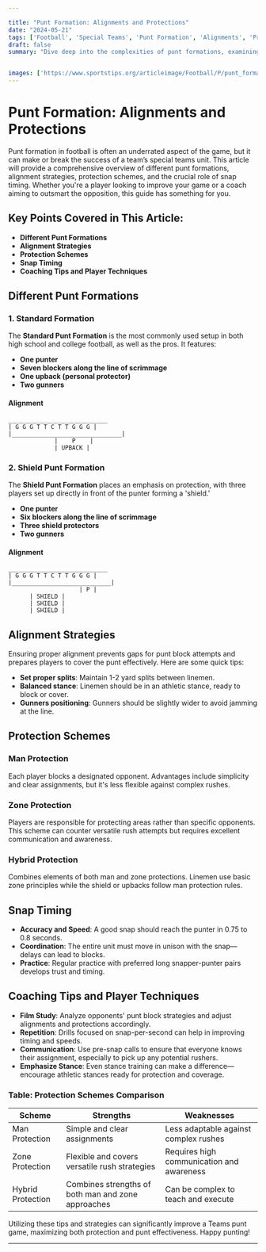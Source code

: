 ```yaml
---

title: "Punt Formation: Alignments and Protections"
date: "2024-05-21"
tags: ['Football', 'Special Teams', 'Punt Formation', 'Alignments', 'Protections', 'Snap Timing', 'Coaching Tips', 'Player Techniques', 'Strategy']
draft: false
summary: "Dive deep into the complexities of punt formations, examining various alignments, protection schemes, and the importance of snap timing."


images: ['https://www.sportstips.org/articleimage/Football/P/punt_formation_alignments_and_protections.webp']
---
```


# Punt Formation: Alignments and Protections

Punt formation in football is often an underrated aspect of the game, but it can make or break the success of a team’s special teams unit. This article will provide a comprehensive overview of different punt formations, alignment strategies, protection schemes, and the crucial role of snap timing. Whether you're a player looking to improve your game or a coach aiming to outsmart the opposition, this guide has something for you.

## Key Points Covered in This Article:
- **Different Punt Formations**
- **Alignment Strategies**
- **Protection Schemes**
- **Snap Timing**
- **Coaching Tips and Player Techniques**

## Different Punt Formations

### 1. Standard Formation
The **Standard Punt Formation** is the most commonly used setup in both high school and college football, as well as the pros. It features:
- **One punter**
- **Seven blockers along the line of scrimmage**
- **One upback (personal protector)**
- **Two gunners**

#### Alignment
```
____________________________
| G G G T T C T T G G G |
|_______________________________|
             |    P    |
             | UPBACK |
```

### 2. Shield Punt Formation
The **Shield Punt Formation** places an emphasis on protection, with three players set up directly in front of the punter forming a 'shield.'
- **One punter**
- **Six blockers along the line of scrimmage**
- **Three shield protectors**
- **Two gunners**

#### Alignment
```
____________________________
| G G G T T C T T G G G |
|____________________________|
                    | P |
      | SHIELD |
      | SHIELD |
      | SHIELD |
```

## Alignment Strategies

Ensuring proper alignment prevents gaps for punt block attempts and prepares players to cover the punt effectively. Here are some quick tips:
- **Set proper splits**: Maintain 1-2 yard splits between linemen.
- **Balanced stance**: Linemen should be in an athletic stance, ready to block or cover.
- **Gunners positioning**: Gunners should be slightly wider to avoid jamming at the line.

## Protection Schemes

### **Man Protection**
Each player blocks a designated opponent. Advantages include simplicity and clear assignments, but it's less flexible against complex rushes.

### **Zone Protection**
Players are responsible for protecting areas rather than specific opponents. This scheme can counter versatile rush attempts but requires excellent communication and awareness.

### **Hybrid Protection**
Combines elements of both man and zone protections. Linemen use basic zone principles while the shield or upbacks follow man protection rules.

## Snap Timing

- **Accuracy and Speed**: A good snap should reach the punter in 0.75 to 0.8 seconds.
- **Coordination**: The entire unit must move in unison with the snap—delays can lead to blocks.
- **Practice**: Regular practice with preferred long snapper-punter pairs develops trust and timing.

## Coaching Tips and Player Techniques

- **Film Study**: Analyze opponents' punt block strategies and adjust alignments and protections accordingly.
- **Repetition**: Drills focused on snap-per-second can help in improving timing and speeds.
- **Communication**: Use pre-snap calls to ensure that everyone knows their assignment, especially to pick up any potential rushers.
- **Emphasize Stance**: Even stance training can make a difference—encourage athletic stances ready for protection and coverage.

### Table: Protection Schemes Comparison

| Scheme          | Strengths                                         | Weaknesses                                      |
|-----------------|---------------------------------------------------|-------------------------------------------------|
| Man Protection  | Simple and clear assignments                      | Less adaptable against complex rushes           |
| Zone Protection | Flexible and covers versatile rush strategies     | Requires high communication and awareness       |
| Hybrid Protection | Combines strengths of both man and zone approaches | Can be complex to teach and execute             |

Utilizing these tips and strategies can significantly improve a Teams punt game, maximizing both protection and punt effectiveness. Happy punting!

---